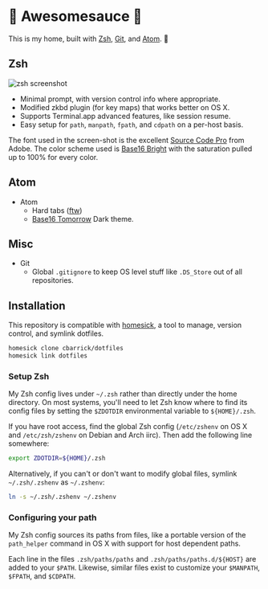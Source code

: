 :pineapple: Awesomesauce :metal:
================================

This is my home, built with [Zsh], [Git], and [Atom]. :house_with_garden:

[Atom]: https://atom.io
[Git]: http://git-scm.com
[Zsh]: http://www.zsh.org


Zsh
---

![zsh screenshot](./home/.zsh/zsh.png)

- Minimal prompt, with version control info where appropriate.
- Modified zkbd plugin (for key maps) that works better on OS X.
- Supports Terminal.app advanced features, like session resume.
- Easy setup for `path`, `manpath`, `fpath`, and `cdpath` on a per-host basis.

The font used in the screen-shot is the excellent [Source Code Pro][] from Adobe. The color scheme used is [Base16 Bright][] with the saturation pulled up to 100% for every color.

[Source Code Pro]: https://github.com/adobe/source-code-pro
[Base16 Bright]: http://chriskempson.github.io/base16/#bright


Atom
----
- Atom
	- Hard tabs ([ftw][smarttabs])
	- [Base16 Tomorrow] Dark theme.

[Base16 Tomorrow]: http://chriskempson.github.io/base16/#tomorrow
[smarttabs]: http://www.emacswiki.org/SmartTabs


Misc
----
- Git
	- Global `.gitignore` to keep OS level stuff like `.DS_Store` out of all repositories.


Installation
------------

This repository is compatible with [homesick], a tool to manage, version control, and symlink dotfiles.

```sh
homesick clone cbarrick/dotfiles
homesick link dotfiles
```

[homesick]: https://github.com/technicalpickles/homesick


### Setup Zsh

My Zsh config lives under `~/.zsh` rather than directly under the home directory. On most systems, you'll need to let Zsh know where to find its config files by setting the `$ZDOTDIR` environmental variable to `${HOME}/.zsh`.

If you have root access, find the global Zsh config (`/etc/zshenv` on OS X and `/etc/zsh/zshenv` on Debian and Arch iirc). Then add the following line somewhere:

```sh
export ZDOTDIR=${HOME}/.zsh
```

Alternatively, if you can't or don't want to modify global files, symlink `~/.zsh/.zshenv` as `~/.zshenv`:

```sh
ln -s ~/.zsh/.zshenv ~/.zshenv
```


### Configuring your path

My Zsh config sources its paths from files, like a portable version of the `path_helper` command in OS X with support for host dependent paths.

Each line in the files `.zsh/paths/paths` and `.zsh/paths/paths.d/${HOST}` are added to your `$PATH`. Likewise, similar files exist to customize your `$MANPATH`, `$FPATH`, and `$CDPATH`.
